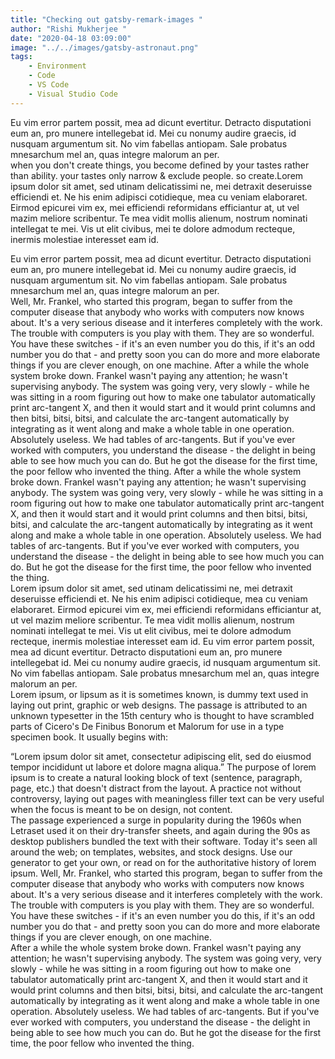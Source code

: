 ```yaml
---
title: "Checking out gatsby-remark-images "
author: "Rishi Mukherjee "
date: "2020-04-18 03:09:00"
image: "../../images/gatsby-astronaut.png"
tags:
    - Environment
    - Code
    - VS Code
    - Visual Studio Code
---
```


Eu vim error partem possit, mea ad dicunt evertitur. Detracto disputationi eum an, pro munere intellegebat id. Mei cu nonumy audire graecis, id nusquam argumentum sit. No vim fabellas antiopam. Sale probatus mnesarchum mel an, quas integre malorum an per.  
<quote float='right' display='inline'>when you don't create things, you become defined by your tastes rather than ability. your tastes only narrow & exclude people. so create.</quote>Lorem ipsum dolor sit amet, sed utinam delicatissimi ne, mei detraxit deseruisse efficiendi et. Ne his enim adipisci cotidieque, mea cu veniam elaboraret. Eirmod epicurei vim ex, mei efficiendi reformidans efficiantur at, ut vel mazim meliore scribentur. Te mea vidit mollis alienum, nostrum nominati intellegat te mei. Vis ut elit civibus, mei te dolore admodum recteque, inermis molestiae interesset eam id.

Eu vim error partem possit, mea ad dicunt evertitur. Detracto disputationi eum an, pro munere intellegebat id. Mei cu nonumy audire graecis, id nusquam argumentum sit. No vim fabellas antiopam. Sale probatus mnesarchum mel an, quas integre malorum an per.  
<quote author="Richard P. Feynman">Well, Mr. Frankel, who started this program, began to suffer from the computer disease that anybody who works with computers now knows about. It's a very serious disease and it interferes completely with the work. The trouble with computers is you play with them. They are so wonderful. You have these switches - if it's an even number you do this, if it's an odd number you do that - and pretty soon you can do more and more elaborate things if you are clever enough, on one machine.
After a while the whole system broke down. Frankel wasn't paying any attention; he wasn't supervising anybody. The system was going very, very slowly - while he was sitting in a room figuring out how to make one tabulator automatically print arc-tangent X, and then it would start and it would print columns and then bitsi, bitsi, bitsi, and calculate the arc-tangent automatically by integrating as it went along and make a whole table in one operation.
Absolutely useless. We had tables of arc-tangents. But if you've ever worked with computers, you understand the disease - the delight in being able to see how much you can do. But he got the disease for the first time, the poor fellow who invented the thing.</quote>
After a while the whole system broke down. Frankel wasn't paying any attention; he wasn't supervising anybody. The system was going very, very slowly - while he was sitting in a room figuring out how to make one tabulator automatically print arc-tangent X, and then it would start and it would print columns and then bitsi, bitsi, bitsi, and calculate the arc-tangent automatically by integrating as it went along and make a whole table in one operation.
Absolutely useless. We had tables of arc-tangents. But if you've ever worked with computers, you understand the disease - the delight in being able to see how much you can do. But he got the disease for the first time, the poor fellow who invented the thing.  
<pic name="there_is_a_lot_going_on.png" col="6" display="inline" float="right"></pic>Lorem ipsum dolor sit amet, sed utinam delicatissimi ne, mei detraxit deseruisse efficiendi et. Ne his enim adipisci cotidieque, mea cu veniam elaboraret. Eirmod epicurei vim ex, mei efficiendi reformidans efficiantur at, ut vel mazim meliore scribentur. Te mea vidit mollis alienum, nostrum nominati intellegat te mei. Vis ut elit civibus, mei te dolore admodum recteque, inermis molestiae interesset eam id.
Eu vim error partem possit, mea ad dicunt evertitur. Detracto disputationi eum an, pro munere intellegebat id. Mei cu nonumy audire graecis, id nusquam argumentum sit. No vim fabellas antiopam. Sale probatus mnesarchum mel an, quas integre malorum an per.  
Lorem ipsum, or lipsum as it is sometimes known, is dummy text used in laying out print, graphic or web designs. The passage is attributed to an unknown typesetter in the 15th century who is thought to have scrambled parts of Cicero's De Finibus Bonorum et Malorum for use in a type specimen book. It usually begins with:

“Lorem ipsum dolor sit amet, consectetur adipiscing elit, sed do eiusmod tempor incididunt ut labore et dolore magna aliqua.”
The purpose of lorem ipsum is to create a natural looking block of text (sentence, paragraph, page, etc.) that doesn't distract from the layout. A practice not without controversy, laying out pages with meaningless filler text can be very useful when the focus is meant to be on design, not content.
<pic name="take_me_back.png" col="6" float="left" display="inline"></pic>   
The passage experienced a surge in popularity during the 1960s when Letraset used it on their dry-transfer sheets, and again during the 90s as desktop publishers bundled the text with their software. Today it's seen all around the web; on templates, websites, and stock designs. Use our generator to get your own, or read on for the authoritative history of lorem ipsum. 
<pic name="fireworks.jpg" col="6" float="right"></pic> 
Well, Mr. Frankel, who started this program, began to suffer from the computer disease that anybody who works with computers now knows about. It's a very serious disease and it interferes completely with the work. The trouble with computers is you play with them. They are so wonderful. You have these switches - if it's an even number you do this, if it's an odd number you do that - and pretty soon you can do more and more elaborate things if you are clever enough, on one machine.  
After a while the whole system broke down. Frankel wasn't paying any attention; he wasn't supervising anybody. The system was going very, very slowly - while he was sitting in a room figuring out how to make one tabulator automatically print arc-tangent X, and then it would start and it would print columns and then bitsi, bitsi, bitsi, and calculate the arc-tangent automatically by integrating as it went along and make a whole table in one operation.
Absolutely useless. We had tables of arc-tangents. But if you've ever worked with computers, you understand the disease - the delight in being able to see how much you can do. But he got the disease for the first time, the poor fellow who invented the thing.  

